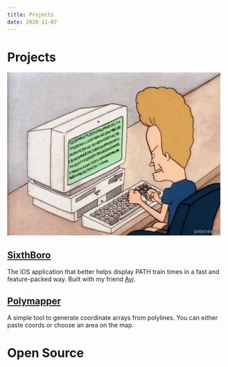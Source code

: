 ```yaml
---
title: Projects
date: 2020-11-07
---
```


# Projects

![img](beavis.gif)

## [SixthBoro](https://sixthboro.app/)
The iOS application that better helps display PATH train times in a fast and feature-packed way. Built with my friend [Avi](https://avijeets.com).

## [Polymapper](polymapper)
A simple tool to generate coordinate arrays from polylines. You can either paste coords or choose an area on the map.

# Open Source
